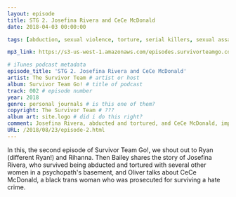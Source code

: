 ```yaml
---
layout: episode
title: STG 2. Josefina Rivera and CeCe McDonald
date: 2018-04-03 00:00:00

tags: [abduction, sexual violence, torture, serial killers, sexual assault, rape, survivors, survivor stories, hate crimes, racism, transphobia, josefina rivera, cece mcdonald]

mp3_link: https://s3-us-west-1.amazonaws.com/episodes.survivorteamgo.com/STG+2+Josefina+Rivera+and+CeCe+McDonald.mp3

# iTunes podcast metadata
episode_title: 'STG 2. Josefina Rivera and CeCe McDonald'
artist: The Survivor Team # artist or host
album: Survivor Team Go! # title of podcast
track: 002 # episode number
year: 2018
genre: personal journals # is this one of them?
copyright: The Survivor Team # ???
album art: site.logo # did i do this right?
comment: Josefina Rivera, abducted and tortured, and CeCe McDonald, imprisoned for surviving a hate crime # short summary
URL: /2018/08/23/episode-2.html
---
```


In this, the second episode of Survivor Team Go!, we shout out to Ryan (different Ryan!) and Rihanna. Then Bailey shares the story of Josefina Rivera, who survived being abducted and tortured with several other women in a psychopath's basement, and Oliver talks about CeCe McDonald, a black trans woman who was prosecuted for surviving a hate crime.